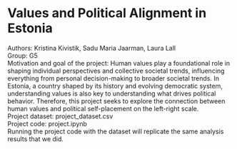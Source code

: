 # Values and Political Alignment in Estonia
Authors: Kristina Kivistik, Sadu Maria Jaarman, Laura Lall  
Group: G5  
Motivation and goal of the project:
Human values play a foundational role in shaping individual perspectives and collective societal trends, influencing everything from personal decision-making to broader societal trends. In Estonia, a country shaped by its history and evolving democratic system, understanding values is also key to understanding what drives political behavior. Therefore, this project seeks to explore the connection between human values and political self-placement on the left-right scale.  
Project dataset: project_dataset.csv  
Project code: project.ipynb  
Running the project code with the dataset will replicate the same analysis results that we did.
